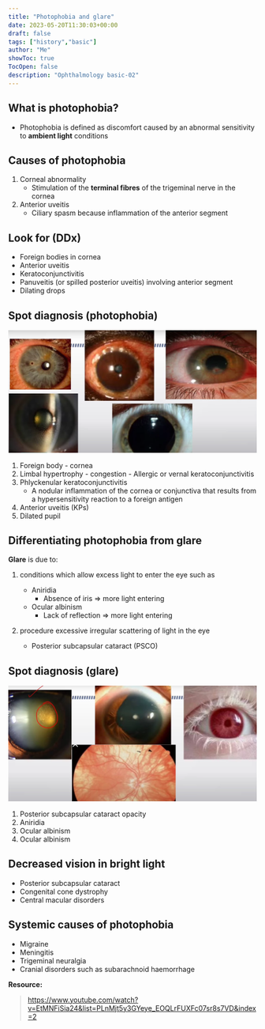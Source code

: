```yaml
---
title: "Photophobia and glare"
date: 2023-05-20T11:30:03+00:00
draft: false
tags: ["history","basic"]
author: "Me"
showToc: true
TocOpen: false
description: "Ophthalmology basic-02"
---
```


## What is photophobia?
- Photophobia is defined as discomfort caused by an abnormal sensitivity to **ambient light** conditions

## Causes of photophobia
1. Corneal abnormality
    - Stimulation of the **terminal fibres** of the trigeminal nerve in the cornea
2. Anterior uveitis 
    - Ciliary spasm because inflammation of the anterior segment 

## Look for (DDx)
- Foreign bodies in cornea
- Anterior uveitis
- Keratoconjunctivitis 
- Panuveitis (or spilled posterior uveitis) involving anterior segment
- Dilating drops

## Spot diagnosis (photophobia)

![spot diagnosis](/posts/02/photophobia-01.png)

1. Foreign body - cornea
2. Limbal hypertrophy - congestion - Allergic or vernal keratoconjunctivitis
3. Phlyckenular keratoconjunctivitis 
    - A nodular inflammation of the cornea or conjunctiva that results from a hypersensitivity reaction to a foreign antigen
4. Anterior uveitis (KPs)
5. Dilated pupil 

## Differentiating photophobia from glare

**Glare** is due to:
1. conditions which allow excess light to enter the eye such as 
    - Aniridia 
        - Absence of iris => more light entering
    - Ocular albinism 
        - Lack of reflection => more light entering

2. procedure excessive irregular scattering of light in the eye
    - Posterior subcapsular cataract (PSCO)

## Spot diagnosis (glare)

![spot diagnosis](/posts/02/glare-01.png)

1. Posterior subcapsular cataract opacity 
2. Aniridia 
3. Ocular albinism
4. Ocular albinism 

## Decreased vision in bright light 

- Posterior subcapsular cataract
- Congenital cone dystrophy 
- Central macular disorders 

## Systemic causes of photophobia

- Migraine
- Meningitis 
- Trigeminal neuralgia
- Cranial disorders such as subarachnoid haemorrhage 


**Resource:**
> https://www.youtube.com/watch?v=EtMNFiSia24&list=PLnMjt5y3GYeye_EOQLrFUXFc07sr8s7VD&index=2